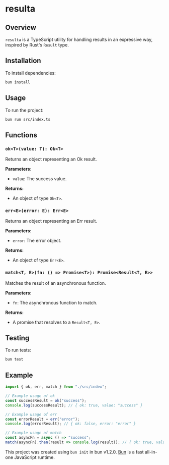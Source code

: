 # resulta

## Overview

`resulta` is a TypeScript utility for handling results in an expressive way, inspired by Rust's `Result` type.

## Installation

To install dependencies:

```bash
bun install
```

## Usage

To run the project:

```bash
bun run src/index.ts
```

## Functions

### `ok<T>(value: T): Ok<T>`

Returns an object representing an Ok result.

**Parameters:**
- `value`: The success value.

**Returns:**
- An object of type `Ok<T>`.

### `err<E>(error: E): Err<E>`

Returns an object representing an Err result.

**Parameters:**
- `error`: The error object.

**Returns:**
- An object of type `Err<E>`.

### `match<T, E>(fn: () => Promise<T>): Promise<Result<T, E>>`

Matches the result of an asynchronous function.

**Parameters:**
- `fn`: The asynchronous function to match.

**Returns:**
- A promise that resolves to a `Result<T, E>`.

## Testing

To run tests:

```bash
bun test
```

## Example

```typescript
import { ok, err, match } from "./src/index";

// Example usage of ok
const successResult = ok("success");
console.log(successResult); // { ok: true, value: "success" }

// Example usage of err
const errorResult = err("error");
console.log(errorResult); // { ok: false, error: "error" }

// Example usage of match
const asyncFn = async () => "success";
match(asyncFn).then(result => console.log(result)); // { ok: true, value: "success" }
```

This project was created using `bun init` in bun v1.2.0. [Bun](https://bun.sh) is a fast all-in-one JavaScript runtime.
